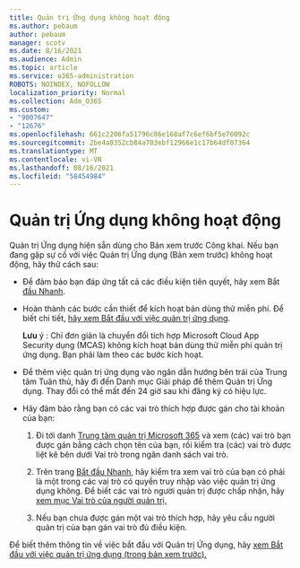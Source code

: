 ```yaml
---
title: Quản trị Ứng dụng không hoạt động
ms.author: pebaum
author: pebaum
manager: scotv
ms.date: 8/16/2021
ms.audience: Admin
ms.topic: article
ms.service: o365-administration
ROBOTS: NOINDEX, NOFOLLOW
localization_priority: Normal
ms.collection: Adm_O365
ms.custom:
- "9007647"
- "12676"
ms.openlocfilehash: 661c2206fa51796c86e168af7c6ef6bf5e76092c
ms.sourcegitcommit: 2be4a0352cb84a703ebf12966e1c17b64df07364
ms.translationtype: MT
ms.contentlocale: vi-VN
ms.lasthandoff: 08/16/2021
ms.locfileid: "58454984"
---
```

# <a name="app-governance-is-not-working"></a>Quản trị Ứng dụng không hoạt động

Quản trị Ứng dụng hiện sẵn dùng cho Bản xem trước Công khai. Nếu bạn đang gặp sự cố với việc Quản trị Ứng dụng (Bản xem trước) không hoạt động, hãy thử cách sau:

- Để đảm bảo bạn đáp ứng tất cả các điều kiện tiên quyết, hãy xem Bắt [đầu Nhanh](https://docs.microsoft.com/microsoft-365/compliance/app-governance-get-started).

- Hoàn thành các bước cần thiết để kích hoạt bản dùng thử miễn phí. Để biết chi tiết, [hãy xem Bắt đầu với việc quản trị ứng dụng](https://docs.microsoft.com/microsoft-365/compliance/app-governance-get-started#add-app-governance-to-your-microsoft-365-account). 

    **Lưu** ý : Chỉ đơn giản là chuyển đổi tích hợp Microsoft Cloud App Security dụng (MCAS) không kích hoạt bản dùng thử miễn phí quản trị ứng dụng. Bạn phải làm theo các bước kích hoạt.

- Để thêm việc quản trị ứng dụng vào ngăn dẫn hướng bên trái của Trung tâm Tuân thủ, hãy đi đến Danh mục Giải pháp để thêm Quản trị Ứng dụng. Thay đổi có thể mất đến 24 giờ sau khi đăng ký có hiệu lực.

- Hãy đảm bảo rằng bạn có các vai trò thích hợp được gán cho tài khoản của bạn:

    1. Đi tới danh [Trung tâm quản trị Microsoft 365](https://admin.microsoft.com/Adminportal/Home#/users) và xem (các) vai trò bạn được gán bằng cách chọn  tên của bạn, rồi kiểm tra (các) vai trò được liệt kê bên dưới Vai trò trong ngăn danh sách vai trò.

    1. Trên trang [Bắt đầu Nhanh,](https://aka.ms/appgovernancepreview) hãy kiểm tra xem vai trò của bạn có phải là một trong các vai trò có quyền truy nhập vào việc quản trị ứng dụng không. Để biết các vai trò người quản trị được chấp nhận, hãy [xem mục Vai trò của người quản trị.](https://docs.microsoft.com/microsoft-365/compliance/app-governance-get-started#administrator-roles) 

    1. Nếu bạn chưa được gán một vai trò thích hợp, hãy yêu cầu người quản trị của bạn gán vai trò đủ điều kiện.

Để biết thêm thông tin về việc bắt đầu với Quản trị Ứng dụng, hãy [xem Bắt đầu với việc quản trị ứng dụng (trong bản xem trước).](https://docs.microsoft.com/microsoft-365/compliance/app-governance-get-started)